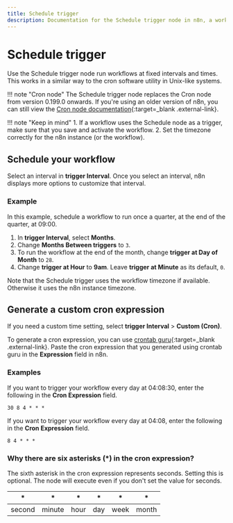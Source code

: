 ```yaml
---
title: Schedule trigger
description: Documentation for the Schedule trigger node in n8n, a workflow automation platform. Includes guidance on usage, and links to examples.
---
```


# Schedule trigger

Use the Schedule trigger node run workflows at fixed intervals and times. This works in a similar way to the cron software utility in Unix-like systems.

!!! note "Cron node"
	The Schedule trigger node replaces the Cron node from version 0.199.0 onwards. If you're using an older version of n8n, you can still view the [Cron node documentation](https://github.com/n8n-io/n8n-docs/blob/67935ad2528e2e30d7984ea917e4af2910a096ec/docs/integrations/builtin/core-nodes/n8n-nodes-base.cron.md){:target=_blank .external-link}.

!!! note "Keep in mind" 
	1. If a workflow uses the Schedule node as a trigger, make sure that you save and activate the workflow. 
	2. Set the timezone correctly for the n8n instance (or the workflow).


## Schedule your workflow

Select an interval in **trigger Interval**. Once you select an interval, n8n displays more options to customize that interval.

### Example

In this example, schedule a workflow to run once a quarter, at the end of the quarter, at 09:00.

1. In **trigger Interval**, select **Months**.
2. Change **Months Between triggers** to `3`.
3. To run the workflow at the end of the month, change **trigger at Day of Month** to `28`.
4. Change **trigger at Hour** to **9am**. Leave **trigger at Minute** as its default, `0`.

Note that the Schedule trigger uses the workflow timezone if available. Otherwise it uses the n8n instance timezone. 

## Generate a custom cron expression

If you need a custom time setting, select **trigger Interval** > **Custom (Cron)**.

To generate a cron expression, you can use [crontab guru](https://crontab.guru){:target=_blank .external-link}. Paste the cron expression that you generated using crontab guru in the **Expression** field in n8n.

### Examples

If you want to trigger your workflow every day at 04:08:30, enter the following in the **Cron Expression** field.
```
30 8 4 * * *
```

If you want to trigger your workflow every day at 04:08, enter the following in the **Cron Expression** field.
```
8 4 * * *
```

### Why there are six asterisks (*) in the cron expression?

The sixth asterisk in the cron expression represents seconds. Setting this is optional. The node will execute even if you don't set the value for seconds.

| * | * | * | * | * | * |
|---|---|---|---|---|---|
|second|minute|hour|day|week|month|

